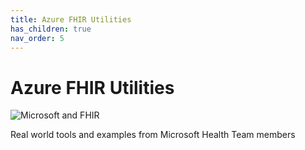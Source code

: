 ```yaml
---
title: Azure FHIR Utilities
has_children: true
nav_order: 5
---
```


# Azure FHIR Utilities

![Microsoft and FHIR](/assets/images/msft-fhir.png)

Real world tools and examples from Microsoft Health Team members
